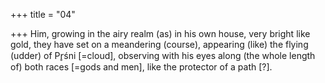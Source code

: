 +++
title = "04"

+++
Him, growing in the airy realm (as) in his own house, very bright like  gold, they have set on a meandering (course),
appearing (like) the flying (udder) of Pr̥śni [=cloud], observing with his  eyes along (the whole length of) both races [=gods and men], like the  protector of a path [?].